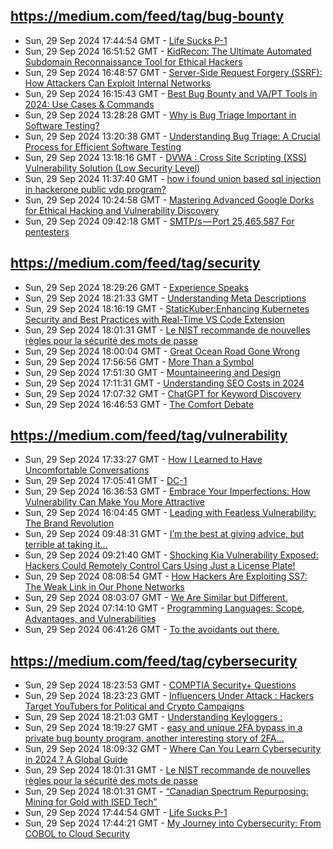 ## https://medium.com/feed/tag/bug-bounty
- Sun, 29 Sep 2024 17:44:54 GMT - [Life Sucks P-1](https://freedium.cfd/https://medium.com/p/182d702bab02)
- Sun, 29 Sep 2024 16:51:52 GMT - [KidRecon: The Ultimate Automated Subdomain Reconnaissance Tool for Ethical Hackers](https://freedium.cfd/https://medium.com/p/afb8ed8ea883)
- Sun, 29 Sep 2024 16:48:57 GMT - [Server-Side Request Forgery (SSRF): How Attackers Can Exploit Internal Networks](https://freedium.cfd/https://medium.com/p/417ed78ae69b)
- Sun, 29 Sep 2024 16:15:43 GMT - [Best Bug Bounty and VA/PT Tools in 2024: Use Cases & Commands](https://freedium.cfd/https://medium.com/p/42986d594190)
- Sun, 29 Sep 2024 13:28:28 GMT - [Why is Bug Triage Important in Software Testing?](https://freedium.cfd/https://medium.com/p/678decfb727f)
- Sun, 29 Sep 2024 13:20:38 GMT - [Understanding Bug Triage: A Crucial Process for Efficient Software Testing](https://freedium.cfd/https://medium.com/p/790b9b353177)
- Sun, 29 Sep 2024 13:18:16 GMT - [DVWA : Cross Site Scripting (XSS) Vulnerability Solution (Low Security Level)](https://freedium.cfd/https://medium.com/p/452396997b5a)
- Sun, 29 Sep 2024 11:37:40 GMT - [how i found union based sql injection in hackerone public vdp program?](https://freedium.cfd/https://medium.com/p/7c76d61f6c77)
- Sun, 29 Sep 2024 10:24:58 GMT - [Mastering Advanced Google Dorks for Ethical Hacking and Vulnerability Discovery](https://freedium.cfd/https://medium.com/p/6d9e3dde0433)
- Sun, 29 Sep 2024 09:42:18 GMT - [SMTP/s — Port 25,465,587 For pentesters](https://freedium.cfd/https://medium.com/p/3e5706e081e9)

## https://medium.com/feed/tag/security
- Sun, 29 Sep 2024 18:29:26 GMT - [Experience Speaks](https://freedium.cfd/https://medium.com/p/eb671e9b7fde)
- Sun, 29 Sep 2024 18:21:33 GMT - [Understanding Meta Descriptions](https://freedium.cfd/https://medium.com/p/06d0a1d67a88)
- Sun, 29 Sep 2024 18:16:19 GMT - [StaticKuber:Enhancing Kubernetes Security and Best Practices with Real-Time VS Code Extension](https://freedium.cfd/https://medium.com/p/b68f0da26c1b)
- Sun, 29 Sep 2024 18:01:31 GMT - [Le NIST recommande de nouvelles règles pour la sécurité des mots de passe](https://freedium.cfd/https://medium.com/p/8b2a95f60f83)
- Sun, 29 Sep 2024 18:00:04 GMT - [Great Ocean Road Gone Wrong](https://freedium.cfd/https://medium.com/p/e96a262f260f)
- Sun, 29 Sep 2024 17:56:56 GMT - [More Than a Symbol](https://freedium.cfd/https://medium.com/p/69ed24c492d1)
- Sun, 29 Sep 2024 17:51:30 GMT - [Mountaineering and Design](https://freedium.cfd/https://medium.com/p/31ce8c1d514b)
- Sun, 29 Sep 2024 17:11:31 GMT - [Understanding SEO Costs in 2024](https://freedium.cfd/https://medium.com/p/600a9a13e30e)
- Sun, 29 Sep 2024 17:07:32 GMT - [ChatGPT for Keyword Discovery](https://freedium.cfd/https://medium.com/p/48e0fa6af8ab)
- Sun, 29 Sep 2024 16:46:53 GMT - [The Comfort Debate](https://freedium.cfd/https://medium.com/p/4ae4f3d83ae7)

## https://medium.com/feed/tag/vulnerability
- Sun, 29 Sep 2024 17:33:27 GMT - [How I Learned to Have Uncomfortable Conversations](https://freedium.cfd/https://medium.com/p/549126cbdd19)
- Sun, 29 Sep 2024 17:05:41 GMT - [DC-1](https://freedium.cfd/https://medium.com/p/42e3eeaa5363)
- Sun, 29 Sep 2024 16:36:53 GMT - [Embrace Your Imperfections: How Vulnerability Can Make You More Attractive](https://freedium.cfd/https://medium.com/p/73ecd68f5dce)
- Sun, 29 Sep 2024 16:04:45 GMT - [Leading with Fearless Vulnerability: The Brand Revolution](https://freedium.cfd/https://medium.com/p/f755c13dc8c7)
- Sun, 29 Sep 2024 09:48:31 GMT - [I’m the best at giving advice, but terrible at taking it…](https://freedium.cfd/https://medium.com/p/c6aa34799ce0)
- Sun, 29 Sep 2024 09:21:40 GMT - [Shocking Kia Vulnerability Exposed: Hackers Could Remotely Control Cars Using Just a License Plate!](https://freedium.cfd/https://medium.com/p/da94db91df30)
- Sun, 29 Sep 2024 08:08:54 GMT - [How Hackers Are Exploiting SS7: The Weak Link in Our Phone Networks](https://freedium.cfd/https://medium.com/p/f37e063b6493)
- Sun, 29 Sep 2024 08:03:07 GMT - [We Are Similar but Different.](https://freedium.cfd/https://medium.com/p/9a1b1282d5c7)
- Sun, 29 Sep 2024 07:14:10 GMT - [Programming Languages: Scope, Advantages, and Vulnerabilities](https://freedium.cfd/https://medium.com/p/efefd580d85a)
- Sun, 29 Sep 2024 06:41:26 GMT - [To the avoidants out there.](https://freedium.cfd/https://medium.com/p/5ed96363241b)

## https://medium.com/feed/tag/cybersecurity
- Sun, 29 Sep 2024 18:23:53 GMT - [COMPTIA Security+ Questions](https://freedium.cfd/https://medium.com/p/f063bf2f9e4e)
- Sun, 29 Sep 2024 18:23:23 GMT - [Influencers Under Attack : Hackers Target YouTubers for Political and Crypto Campaigns](https://freedium.cfd/https://medium.com/p/c8da2174bf6b)
- Sun, 29 Sep 2024 18:21:03 GMT - [Understanding Keyloggers :](https://freedium.cfd/https://medium.com/p/e2a9fe9ea89e)
- Sun, 29 Sep 2024 18:19:27 GMT - [easy and unique 2FA bypass in a private bug bounty program, another interesting story of 2FA…](https://freedium.cfd/https://medium.com/p/05c98d103c9c)
- Sun, 29 Sep 2024 18:09:32 GMT - [Where Can You Learn Cybersecurity in 2024 ? A Global Guide](https://freedium.cfd/https://medium.com/p/1632fe8cfec5)
- Sun, 29 Sep 2024 18:01:31 GMT - [Le NIST recommande de nouvelles règles pour la sécurité des mots de passe](https://freedium.cfd/https://medium.com/p/8b2a95f60f83)
- Sun, 29 Sep 2024 18:01:31 GMT - [“Canadian Spectrum Repurposing: Mining for Gold with ISED Tech”](https://freedium.cfd/https://medium.com/p/e610a4391194)
- Sun, 29 Sep 2024 17:44:54 GMT - [Life Sucks P-1](https://freedium.cfd/https://medium.com/p/182d702bab02)
- Sun, 29 Sep 2024 17:44:21 GMT - [My Journey into Cybersecurity: From COBOL to Cloud Security](https://freedium.cfd/https://medium.com/p/33453f74bc3e)

